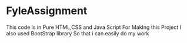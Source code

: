 # FyleAssignment

This code is in Pure HTML,CSS and Java Script For MakIng this Project I also used BootStrap library So that i can easily do my work 
